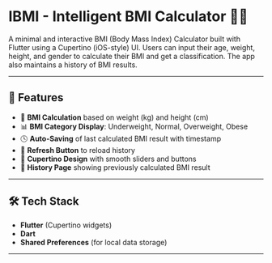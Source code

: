 # IBMI - Intelligent BMI Calculator 💪📱

A minimal and interactive BMI (Body Mass Index) Calculator built with Flutter using a Cupertino (iOS-style) UI. Users can input their age, weight, height, and gender to calculate their BMI and get a classification. The app also maintains a history of BMI results.

---

## 🚀 Features

- 🧮 **BMI Calculation** based on weight (kg) and height (cm)
- 📊 **BMI Category Display**: Underweight, Normal, Overweight, Obese
- 🕓 **Auto-Saving** of last calculated BMI result with timestamp
- 🔁 **Refresh Button** to reload history
- 🌙 **Cupertino Design** with smooth sliders and buttons
- 🧾 **History Page** showing previously calculated BMI result

---
## 🛠️ Tech Stack

- **Flutter** (Cupertino widgets)
- **Dart**
- **Shared Preferences** (for local data storage)

---
